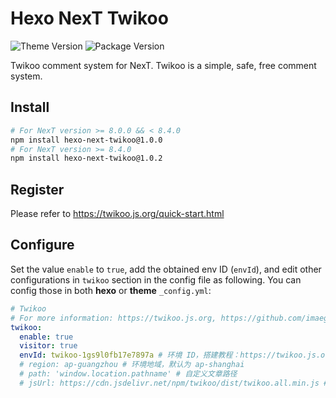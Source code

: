 # Hexo NexT Twikoo

![Theme Version](https://img.shields.io/badge/NexT-v8.4.0+-blue?style=flat-square)
![Package Version](https://img.shields.io/github/package-json/v/imaegoo/hexo-next-twikoo?style=flat-square)

Twikoo comment system for NexT. Twikoo is a simple, safe, free comment system.

## Install

```bash
# For NexT version >= 8.0.0 && < 8.4.0
npm install hexo-next-twikoo@1.0.0
# For NexT version >= 8.4.0
npm install hexo-next-twikoo@1.0.2
```

## Register

Please refer to https://twikoo.js.org/quick-start.html

## Configure

Set the value `enable` to `true`, add the obtained env ID (`envId`), and edit other configurations in `twikoo` section in the config file as following. You can config those in both **hexo** or **theme** `_config.yml`:

```yml next/_config.yml
# Twikoo
# For more information: https://twikoo.js.org, https://github.com/imaegoo/twikoo
twikoo:
  enable: true
  visitor: true
  envId: twikoo-1gs9l0fb17e7897a # 环境 ID，搭建教程：https://twikoo.js.org/quick-start.html
  # region: ap-guangzhou # 环境地域，默认为 ap-shanghai
  # path: 'window.location.pathname' # 自定义文章路径
  # jsUrl: https://cdn.jsdelivr.net/npm/twikoo/dist/twikoo.all.min.js # 自定义 JS 文件地址
```
